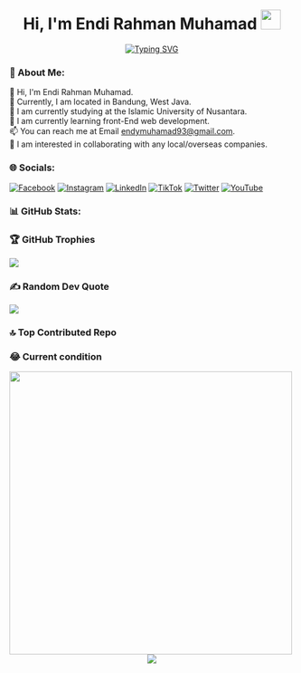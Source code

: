 <h1 align="center"><b>Hi, I'm Endi Rahman Muhamad</b> <img src="https://media.giphy.com/media/hvRJCLFzcasrR4ia7z/giphy.gif" width="35"></h1>

<p align="center"><a href="https://git.io/typing-svg"><img src="https://readme-typing-svg.herokuapp.com?font=Fira+Code&pause=1000&center=true&vCenter=true&width=700&lines=Informatic+Engineering+;Student+at+Islamic+Nusantara+University" alt="Typing SVG" /></a></p>


### 💫 About Me:

👋 Hi, I'm Endi Rahman Muhamad. <br />
🏡 Currently, I am located in Bandung, West Java. <br />
🏫 I am currently studying at the Islamic University of Nusantara. <br />
🌱 I am currently learning front-End web development. <br />
📫 You can reach me at Email endymuhamad93@gmail.com. <br />
💞️ I am interested in collaborating with any local/overseas companies. <br />

### 🌐 Socials:

[![Facebook](https://img.shields.io/badge/Facebook-%231877F2.svg?logo=Facebook&logoColor=white)](https://web.facebook.com/endy.rahman.muhamad) [![Instagram](https://img.shields.io/badge/Instagram-%23E4405F.svg?logo=Instagram&logoColor=white)](https://www.instagram.com/endymhmd_/) [![LinkedIn](https://img.shields.io/badge/LinkedIn-%230077B5.svg?logo=linkedin&logoColor=white)]([https://linkedin.com/in/https://www.linkedin.com/in/rifqi-munawar-055251270/](https://www.linkedin.com/in/endy-rahman-muhamad-9b1416262/)) [![TikTok](https://img.shields.io/badge/TikTok-%23000000.svg?logo=TikTok&logoColor=white)](https://tiktok.com/@rifqi_munawar) [![Twitter](https://img.shields.io/badge/Twitter-%231DA1F2.svg?logo=Twitter&logoColor=white)](https://twitter.com/rifqi_munawar47) [![YouTube](https://img.shields.io/badge/YouTube-%23FF0000.svg?logo=YouTube&logoColor=white)](https://youtube.com/@@RifqiMunawar)

<!--
# 💻 Tech Stack:
![PHP](https://img.shields.io/badge/php-%23777BB4.svg?style=for-the-badge&logo=php&logoColor=white) ![JavaScript](https://img.shields.io/badge/javascript-%23323330.svg?style=for-the-badge&logo=javascript&logoColor=%23F7DF1E) ![HTML5](https://img.shields.io/badge/html5-%23E34F26.svg?style=for-the-badge&logo=html5&logoColor=white) ![CSS3](https://img.shields.io/badge/css3-%231572B6.svg?style=for-the-badge&logo=css3&logoColor=white) ![Laravel](https://img.shields.io/badge/laravel-%23FF2D20.svg?style=for-the-badge&logo=laravel&logoColor=white) ![Adobe Photoshop](https://img.shields.io/badge/adobephotoshop-%2331A8FF.svg?style=for-the-badge&logo=adobephotoshop&logoColor=white) ![Adobe Premiere Pro](https://img.shields.io/badge/Adobe%20Premiere%20Pro-9999FF.svg?style=for-the-badge&logo=Adobe%20Premiere%20Pro&logoColor=white)
-->

### 📊 GitHub Stats:

<!-- ![](https://github-readme-stats.vercel.app/api?username=endy937&theme=radical&hide_border=true&include_all_commits=false&count_private=false)<br/>
![](https://github-readme-streak-stats.herokuapp.com/?user=endy937&theme=radical&hide_border=true)<br/>
![](https://github-readme-stats.vercel.app/api/top-langs/?username=endy937&theme=radical&hide_border=true&include_all_commits=false&count_private=false&layout=compact) -->

### 🏆 GitHub Trophies

![](https://github-profile-trophy.vercel.app/?username=endy937&theme=radical&no-frame=false&no-bg=true&margin-w=4)

<!--
### 🐦 Latest Tweet
[![](https://gtce.itsvg.in/api?username=rifqi_munawar47)](https://github.com/VishwaGauravIn/github-twitter-card-embed)
-->

### ✍️ Random Dev Quote

![](https://quotes-github-readme.vercel.app/api?type=horizontal&theme=radical)

### 🔝 Top Contributed Repo

### 😂 Current condition
<img src="https://raw.githubusercontent.com/TheDudeThatCode/TheDudeThatCode/master/Assets/Developer.gif" width="500px"/>

<div align="center">
  <img src="https://profile-counter.glitch.me/rifqimunawar/count.svg?"  />
</div>

<!-- <img src="https://raw.githubusercontent.com/rifqimunawar/rifqimunawar/output/snake.svg" alt="Snake animation" /> -->
